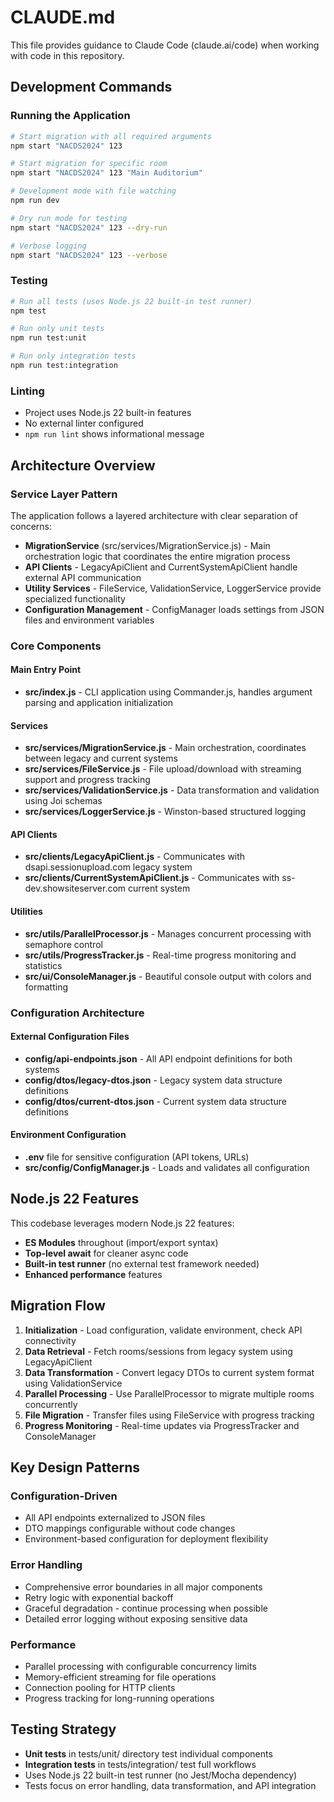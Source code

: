 # CLAUDE.md

This file provides guidance to Claude Code (claude.ai/code) when working with code in this repository.

## Development Commands

### Running the Application
```bash
# Start migration with all required arguments
npm start "NACDS2024" 123

# Start migration for specific room
npm start "NACDS2024" 123 "Main Auditorium"

# Development mode with file watching
npm run dev

# Dry run mode for testing
npm start "NACDS2024" 123 --dry-run

# Verbose logging
npm start "NACDS2024" 123 --verbose
```

### Testing
```bash
# Run all tests (uses Node.js 22 built-in test runner)
npm test

# Run only unit tests
npm run test:unit

# Run only integration tests
npm run test:integration
```

### Linting
- Project uses Node.js 22 built-in features
- No external linter configured
- `npm run lint` shows informational message

## Architecture Overview

### Service Layer Pattern
The application follows a layered architecture with clear separation of concerns:

- **MigrationService** (src/services/MigrationService.js) - Main orchestration logic that coordinates the entire migration process
- **API Clients** - LegacyApiClient and CurrentSystemApiClient handle external API communication
- **Utility Services** - FileService, ValidationService, LoggerService provide specialized functionality
- **Configuration Management** - ConfigManager loads settings from JSON files and environment variables

### Core Components

#### Main Entry Point
- **src/index.js** - CLI application using Commander.js, handles argument parsing and application initialization

#### Services
- **src/services/MigrationService.js** - Main orchestration, coordinates between legacy and current systems
- **src/services/FileService.js** - File upload/download with streaming support and progress tracking
- **src/services/ValidationService.js** - Data transformation and validation using Joi schemas
- **src/services/LoggerService.js** - Winston-based structured logging

#### API Clients
- **src/clients/LegacyApiClient.js** - Communicates with dsapi.sessionupload.com legacy system
- **src/clients/CurrentSystemApiClient.js** - Communicates with ss-dev.showsiteserver.com current system

#### Utilities
- **src/utils/ParallelProcessor.js** - Manages concurrent processing with semaphore control
- **src/utils/ProgressTracker.js** - Real-time progress monitoring and statistics
- **src/ui/ConsoleManager.js** - Beautiful console output with colors and formatting

### Configuration Architecture

#### External Configuration Files
- **config/api-endpoints.json** - All API endpoint definitions for both systems
- **config/dtos/legacy-dtos.json** - Legacy system data structure definitions
- **config/dtos/current-dtos.json** - Current system data structure definitions

#### Environment Configuration
- **.env** file for sensitive configuration (API tokens, URLs)
- **src/config/ConfigManager.js** - Loads and validates all configuration

## Node.js 22 Features

This codebase leverages modern Node.js 22 features:
- **ES Modules** throughout (import/export syntax)
- **Top-level await** for cleaner async code
- **Built-in test runner** (no external test framework needed)
- **Enhanced performance** features

## Migration Flow

1. **Initialization** - Load configuration, validate environment, check API connectivity
2. **Data Retrieval** - Fetch rooms/sessions from legacy system using LegacyApiClient
3. **Data Transformation** - Convert legacy DTOs to current system format using ValidationService
4. **Parallel Processing** - Use ParallelProcessor to migrate multiple rooms concurrently
5. **File Migration** - Transfer files using FileService with progress tracking
6. **Progress Monitoring** - Real-time updates via ProgressTracker and ConsoleManager

## Key Design Patterns

### Configuration-Driven
- All API endpoints externalized to JSON files
- DTO mappings configurable without code changes
- Environment-based configuration for deployment flexibility

### Error Handling
- Comprehensive error boundaries in all major components
- Retry logic with exponential backoff
- Graceful degradation - continue processing when possible
- Detailed error logging without exposing sensitive data

### Performance
- Parallel processing with configurable concurrency limits
- Memory-efficient streaming for file operations
- Connection pooling for HTTP clients
- Progress tracking for long-running operations

## Testing Strategy

- **Unit tests** in tests/unit/ directory test individual components
- **Integration tests** in tests/integration/ test full workflows
- Uses Node.js 22 built-in test runner (no Jest/Mocha dependency)
- Tests focus on error handling, data transformation, and API integration